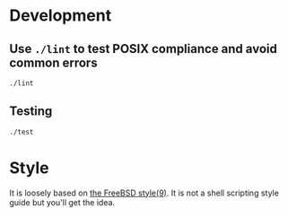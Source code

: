# Development

## Use `./lint` to test POSIX compliance and avoid common errors

```sh
./lint
```

## Testing

```sh
./test
```

# Style

It is loosely based on [the FreeBSD style(9)][style9]. It is not a shell
scripting style guide but you'll get the idea.

[style9]: https://www.freebsd.org/cgi/man.cgi?query=style&sektion=9
